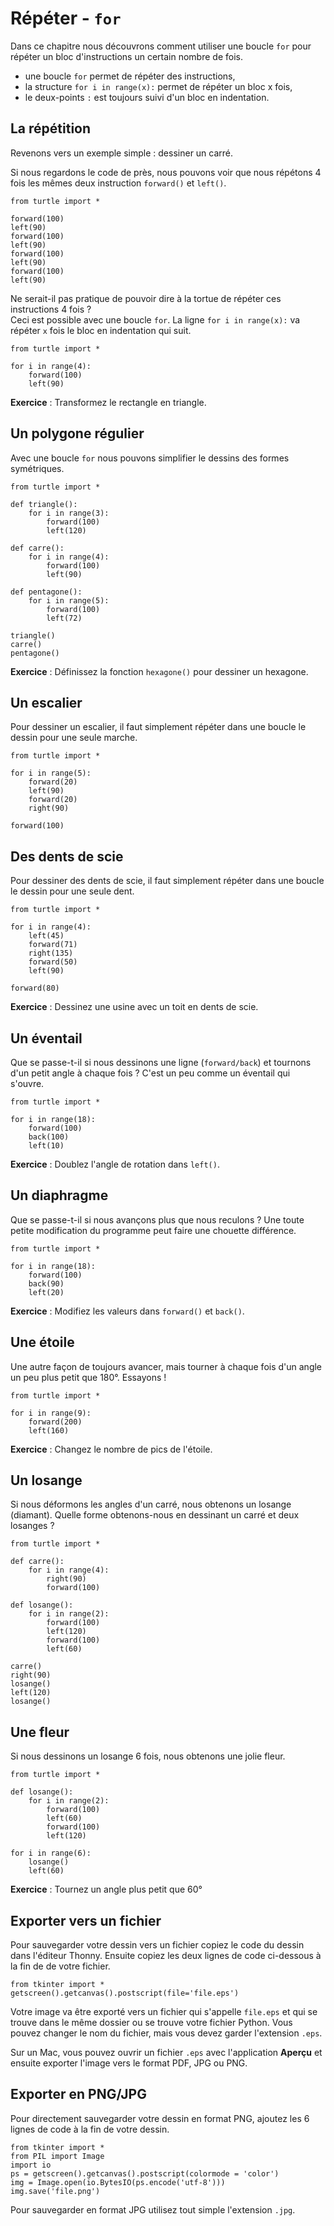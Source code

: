 # Répéter - `for`

Dans ce chapitre nous découvrons comment utiliser une boucle `for` pour répéter un bloc d'instructions un certain nombre de fois.

- une boucle `for` permet de répéter des instructions,
- la structure `for i in range(x):` permet de répéter un bloc x fois,
- le deux-points `:` est toujours suivi d'un bloc en indentation.

## La répétition

Revenons vers un exemple simple : dessiner un carré.

Si nous regardons le code de près, nous pouvons voir que nous répétons 4 fois les mêmes deux instruction `forward()` et `left()`.

```{codeplay}
from turtle import *

forward(100)
left(90)
forward(100)
left(90)
forward(100)
left(90)
forward(100)
left(90)
```

Ne serait-il pas pratique de pouvoir dire à la tortue de répéter ces instructions 4 fois ?  
Ceci est possible avec une boucle `for`. La ligne `for i in range(x):` va répéter `x` fois le bloc en indentation qui suit.

```{codeplay}
from turtle import *

for i in range(4):
    forward(100)
    left(90)
```

**Exercice** : Transformez le rectangle en triangle.

## Un polygone régulier

Avec une boucle `for` nous pouvons simplifier le dessins des formes symétriques.

```{codeplay}
from turtle import *

def triangle():
    for i in range(3):
        forward(100)
        left(120)

def carre():
    for i in range(4):
        forward(100)
        left(90)

def pentagone():
    for i in range(5):
        forward(100)
        left(72)

triangle()
carre()
pentagone()
```

**Exercice** : Définissez la fonction `hexagone()` pour dessiner un hexagone.

## Un escalier

Pour dessiner un escalier, il faut simplement répéter dans une boucle le dessin pour une seule marche.

```{codeplay}
from turtle import *

for i in range(5):
    forward(20)
    left(90)
    forward(20)
    right(90)

forward(100)
```

## Des dents de scie

Pour dessiner des dents de scie, il faut simplement répéter dans une boucle le dessin pour une seule dent.

```{codeplay}
from turtle import *

for i in range(4):
    left(45)
    forward(71)
    right(135)
    forward(50)
    left(90)

forward(80)
```

**Exercice** : Dessinez une usine avec un toit en dents de scie.

## Un éventail

Que se passe-t-il si nous dessinons une ligne (`forward/back`) et tournons d'un petit angle à chaque fois ?
C'est un peu comme un éventail qui s'ouvre.

```{codeplay}
from turtle import *

for i in range(18):
    forward(100)
    back(100)
    left(10)
```

**Exercice** : Doublez l'angle de rotation dans `left()`.

## Un diaphragme

Que se passe-t-il si nous avançons plus que nous reculons ?
Une toute petite modification du programme peut faire une chouette différence.

```{codeplay}
from turtle import *

for i in range(18):
    forward(100)
    back(90)
    left(20)
```

**Exercice** : Modifiez les valeurs dans `forward()` et `back()`.

## Une étoile

Une autre façon de toujours avancer, mais tourner à chaque fois d'un angle un peu plus petit que 180°.
Essayons !

```{codeplay}
from turtle import *

for i in range(9):
    forward(200)
    left(160)
```

**Exercice** : Changez le nombre de pics de l'étoile.

## Un losange

Si nous déformons les angles d'un carré, nous obtenons un losange (diamant).
Quelle forme obtenons-nous en dessinant un carré et deux losanges ?

```{codeplay}
from turtle import *

def carre():
    for i in range(4):
        right(90)
        forward(100)

def losange():
    for i in range(2):
        forward(100)
        left(120)
        forward(100)
        left(60)
        
carre()
right(90)
losange()
left(120)
losange()
```

## Une fleur

Si nous dessinons un losange 6 fois, nous obtenons une jolie fleur.

```{codeplay}
from turtle import *

def losange():
    for i in range(2):
        forward(100)
        left(60)
        forward(100)
        left(120)

for i in range(6):
    losange()
    left(60)
```

**Exercice** : Tournez un angle plus petit que 60°

## Exporter vers un fichier

Pour sauvegarder votre dessin vers un fichier copiez le code du dessin dans l'éditeur Thonny. Ensuite copiez les deux lignes de code ci-dessous à la fin de de votre fichier.

```{code-block} python
from tkinter import *
getscreen().getcanvas().postscript(file='file.eps')
```

Votre image va être exporté vers un fichier qui s'appelle `file.eps` et qui se trouve dans le même dossier ou se trouve votre fichier Python.
Vous pouvez changer le nom du fichier, mais vous devez garder l'extension `.eps`.

Sur un Mac, vous pouvez ouvrir un fichier `.eps` avec l'application **Aperçu** et ensuite exporter l'image vers le format PDF, JPG ou PNG.

## Exporter en PNG/JPG

Pour directement sauvegarder votre dessin en format PNG, ajoutez les 6 lignes de code à la fin de votre dessin.

```{code-block} python
from tkinter import *
from PIL import Image
import io
ps = getscreen().getcanvas().postscript(colormode = 'color')
img = Image.open(io.BytesIO(ps.encode('utf-8')))
img.save('file.png')
```

Pour sauvegarder en format JPG utilisez tout simple l'extension `.jpg`.
